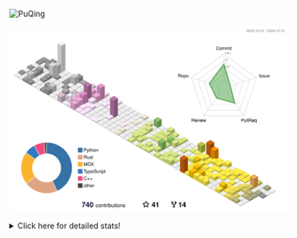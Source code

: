 ![PuQing](https://user-images.githubusercontent.com/27223114/171565019-9a56fae6-b08b-421f-99db-7e830da42371.png)

![](./profile-3d-contrib/profile-season-animate.svg)

<details>
<summary>Click here for detailed stats!</summary>

<!--START_SECTION:waka-->
![Lines of code](https://img.shields.io/badge/From%20Hello%20World%20I%27ve%20Written-1.6%20million%20lines%20of%20code-blue)

**🐱 My GitHub Data** 

> 📦 415.4 kB Used in GitHub's Storage 
 > 
> 🚫 Not Opted to Hire
 > 
> 📜 38 Public Repositories 
 > 
> 🔑 32 Private Repositories 
 > 
**I'm an Early 🐤** 

```text
🌞 Morning                644 commits         ██░░░░░░░░░░░░░░░░░░░░░░░   07.60 % 
🌆 Daytime                3710 commits        ███████████░░░░░░░░░░░░░░   43.76 % 
🌃 Evening                1953 commits        ██████░░░░░░░░░░░░░░░░░░░   23.04 % 
🌙 Night                  2171 commits        ██████░░░░░░░░░░░░░░░░░░░   25.61 % 
```


📊 **This Week I Spent My Time On** 

```text
💬 Programming Languages: 
Other                    6 hrs 9 mins        ██████░░░░░░░░░░░░░░░░░░░   24.92 % 
Python                   6 hrs 8 mins        ██████░░░░░░░░░░░░░░░░░░░   24.87 % 
CLI                      3 hrs 2 mins        ███░░░░░░░░░░░░░░░░░░░░░░   12.35 % 
Lean                     2 hrs 28 mins       ███░░░░░░░░░░░░░░░░░░░░░░   10.03 % 
Rust                     2 hrs 17 mins       ██░░░░░░░░░░░░░░░░░░░░░░░   09.29 % 

🔥 Editors: 
VS Code                  14 hrs 47 mins      ███████████████░░░░░░░░░░   59.90 % 
Terminal                 3 hrs 2 mins        ███░░░░░░░░░░░░░░░░░░░░░░   12.35 % 
Telegram                 2 hrs 18 mins       ██░░░░░░░░░░░░░░░░░░░░░░░   09.36 % 
Notes                    1 hr 55 mins        ██░░░░░░░░░░░░░░░░░░░░░░░   07.78 % 
NetEaseMusic             1 hr 22 mins        █░░░░░░░░░░░░░░░░░░░░░░░░   05.58 % 

💻 Operating System: 
WSL                      11 hrs 10 mins      ███████████░░░░░░░░░░░░░░   45.25 % 
Mac                      9 hrs 53 mins       ██████████░░░░░░░░░░░░░░░   40.10 % 
Linux                    3 hrs 36 mins       ████░░░░░░░░░░░░░░░░░░░░░   14.65 % 
```


<!--END_SECTION:waka-->
</details>
